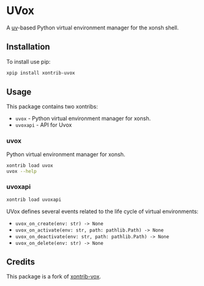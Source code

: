 UVox
====

A [uv](https://github.com/astral-sh/uv)-based Python virtual environment manager for the xonsh shell.

## Installation

To install use pip:

```bash
xpip install xontrib-uvox
```

## Usage

This package contains two xontribs:

- `uvox` - Python virtual environment manager for xonsh.
- `uvoxapi` - API for Uvox

### uvox

Python virtual environment manager for xonsh.

```bash
xontrib load uvox
uvox --help
```

### uvoxapi

```bash
xontrib load uvoxapi
```

UVox defines several events related to the life cycle of virtual environments:

* `uvox_on_create(env: str) -> None`
* `uvox_on_activate(env: str, path: pathlib.Path) -> None`
* `uvox_on_deactivate(env: str, path: pathlib.Path) -> None`
* `uvox_on_delete(env: str) -> None`


## Credits

This package is a fork of [xontrib-vox](https://github.com/xonsh/xontrib-vox).

